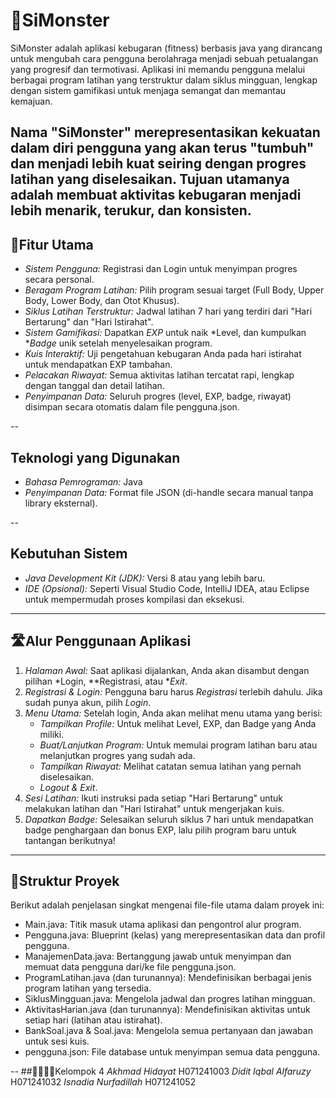 # 👹SiMonster
SiMonster adalah aplikasi kebugaran (fitness) berbasis java yang dirancang untuk mengubah cara pengguna berolahraga menjadi sebuah petualangan yang progresif dan termotivasi. Aplikasi ini memandu pengguna melalui berbagai program latihan yang terstruktur dalam siklus mingguan, lengkap dengan sistem gamifikasi untuk menjaga semangat dan memantau kemajuan.

Nama "SiMonster" merepresentasikan kekuatan dalam diri pengguna yang akan terus "tumbuh" dan menjadi lebih kuat seiring dengan progres latihan yang diselesaikan. Tujuan utamanya adalah membuat aktivitas kebugaran menjadi lebih menarik, terukur, dan konsisten.
--
## 💾Fitur Utama

- *Sistem Pengguna:* Registrasi dan Login untuk menyimpan progres secara personal.
- *Beragam Program Latihan:* Pilih program sesuai target (Full Body, Upper Body, Lower Body, dan Otot Khusus).
- *Siklus Latihan Terstruktur:* Jadwal latihan 7 hari yang terdiri dari "Hari Bertarung" dan "Hari Istirahat".
- *Sistem Gamifikasi:* Dapatkan *EXP* untuk naik *Level, dan kumpulkan **Badge* unik setelah menyelesaikan program.
- *Kuis Interaktif:* Uji pengetahuan kebugaran Anda pada hari istirahat untuk mendapatkan EXP tambahan.
- *Pelacakan Riwayat:* Semua aktivitas latihan tercatat rapi, lengkap dengan tanggal dan detail latihan.
- *Penyimpanan Data:* Seluruh progres (level, EXP, badge, riwayat) disimpan secara otomatis dalam file pengguna.json.

--
## Teknologi yang Digunakan

- *Bahasa Pemrograman:* Java
- *Penyimpanan Data:* Format file JSON (di-handle secara manual tanpa library eksternal).

--
## Kebutuhan Sistem

- *Java Development Kit (JDK):* Versi 8 atau yang lebih baru.
- *IDE (Opsional):* Seperti Visual Studio Code, IntelliJ IDEA, atau Eclipse untuk mempermudah proses kompilasi dan eksekusi.

---
## 🛣Alur Penggunaan Aplikasi

1.  *Halaman Awal:* Saat aplikasi dijalankan, Anda akan disambut dengan pilihan *Login, **Registrasi, atau **Exit*.
2.  *Registrasi & Login:* Pengguna baru harus *Registrasi* terlebih dahulu. Jika sudah punya akun, pilih *Login*.
3.  *Menu Utama:* Setelah login, Anda akan melihat menu utama yang berisi:
    - *Tampilkan Profile:* Untuk melihat Level, EXP, dan Badge yang Anda miliki.
    - *Buat/Lanjutkan Program:* Untuk memulai program latihan baru atau melanjutkan progres yang sudah ada.
    - *Tampilkan Riwayat:* Melihat catatan semua latihan yang pernah diselesaikan.
    - *Logout & Exit*.
4.  *Sesi Latihan:* Ikuti instruksi pada setiap "Hari Bertarung" untuk melakukan latihan dan "Hari Istirahat" untuk mengerjakan kuis.
5.  *Dapatkan Badge:* Selesaikan seluruh siklus 7 hari untuk mendapatkan badge penghargaan dan bonus EXP, lalu pilih program baru untuk tantangan berikutnya!

---

## 📝Struktur Proyek

Berikut adalah penjelasan singkat mengenai file-file utama dalam proyek ini:

- Main.java: Titik masuk utama aplikasi dan pengontrol alur program.
- Pengguna.java: Blueprint (kelas) yang merepresentasikan data dan profil pengguna.
- ManajemenData.java: Bertanggung jawab untuk menyimpan dan memuat data pengguna dari/ke file pengguna.json.
- ProgramLatihan.java (dan turunannya): Mendefinisikan berbagai jenis program latihan yang tersedia.
- SiklusMingguan.java: Mengelola jadwal dan progres latihan mingguan.
- AktivitasHarian.java (dan turunannya): Mendefinisikan aktivitas untuk setiap hari (latihan atau istirahat).
- BankSoal.java & Soal.java: Mengelola semua pertanyaan dan jawaban untuk sesi kuis.
- pengguna.json: File database untuk menyimpan semua data pengguna.

--
##🦹‍♂😡😎Kelompok 4
*Akhmad Hidayat* H071241003
*Didit Iqbal Alfaruzy* H071241032
*Isnadia Nurfadillah* H071241052